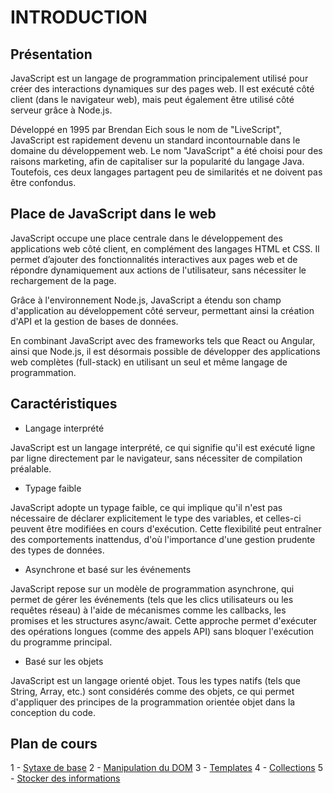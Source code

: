 # INTRODUCTION

## Présentation

JavaScript est un langage de programmation principalement utilisé pour créer des interactions dynamiques sur des pages web. Il est exécuté côté client (dans le navigateur web), mais peut également être utilisé côté serveur grâce à Node.js.

Développé en 1995 par Brendan Eich sous le nom de "LiveScript", JavaScript est rapidement devenu un standard incontournable dans le domaine du développement web. Le nom "JavaScript" a été choisi pour des raisons marketing, afin de capitaliser sur la popularité du langage Java. Toutefois, ces deux langages partagent peu de similarités et ne doivent pas être confondus.

## Place de JavaScript dans le web

JavaScript occupe une place centrale dans le développement des applications web côté client, en complément des langages HTML et CSS. Il permet d’ajouter des fonctionnalités interactives aux pages web et de répondre dynamiquement aux actions de l'utilisateur, sans nécessiter le rechargement de la page.

Grâce à l'environnement Node.js, JavaScript a étendu son champ d'application au développement côté serveur, permettant ainsi la création d'API et la gestion de bases de données.

En combinant JavaScript avec des frameworks tels que React ou Angular, ainsi que Node.js, il est désormais possible de développer des applications web complètes (full-stack) en utilisant un seul et même langage de programmation.

## Caractéristiques

- Langage interprété

JavaScript est un langage interprété, ce qui signifie qu'il est exécuté ligne par ligne directement par le navigateur, sans nécessiter de compilation préalable.

- Typage faible

JavaScript adopte un typage faible, ce qui implique qu'il n'est pas nécessaire de déclarer explicitement le type des variables, et celles-ci peuvent être modifiées en cours d'exécution. Cette flexibilité peut entraîner des comportements inattendus, d'où l'importance d'une gestion prudente des types de données.

- Asynchrone et basé sur les événements

JavaScript repose sur un modèle de programmation asynchrone, qui permet de gérer les événements (tels que les clics utilisateurs ou les requêtes réseau) à l'aide de mécanismes comme les callbacks, les promises et les structures async/await. Cette approche permet d'exécuter des opérations longues (comme des appels API) sans bloquer l'exécution du programme principal.

- Basé sur les objets

JavaScript est un langage orienté objet. Tous les types natifs (tels que String, Array, etc.) sont considérés comme des objets, ce qui permet d'appliquer des principes de la programmation orientée objet dans la conception du code.

## Plan de cours

1 - [Sytaxe de base](./1_syntaxe_de_base/README.md)
2 - [Manipulation du DOM](./2_1_manipulation_du_dom/README.md)
3 - [Templates](./2_2_templates/README.md)
4 - [Collections](./3_1_collections/README.md)
5 - [Stocker des informations](./3_2_stocker_des_informations/README.md)
